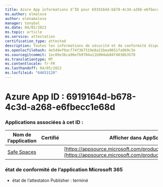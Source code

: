 ```yaml
---
title: Azure App informations d’ID pour 6919164d-b678-4c3d-a268-e6fbecc1e68d
ms.author: elmalova
author: elenamalova
manager: tonybal
ms.date: 04/02/2022
ms.topic: article
ms.service: attestation
certification_type: attested
description: Toutes les informations de sécurité et de conformité disponibles pour 6919164d-b678-4c3d-a268-e6fbecc1e68d.
ms.openlocfilehash: 4e549ef9acf74f367519e8a21bea9051fa969c3e
ms.sourcegitcommit: 1ec89e36ca96efb9704a11b904ab84f4030b3578
ms.translationtype: MT
ms.contentlocale: fr-FR
ms.lasthandoff: 04/05/2022
ms.locfileid: "64653120"
---
```

# <a name="azure-app-id-6919164d-b678-4c3d-a268-e6fbecc1e68d"></a>Azure App ID : 6919164d-b678-4c3d-a268-e6fbecc1e68d


### <a name="apps-associated-with-this-id"></a>Applications associées à cet ID :
| **Nom de l’application** | **Certifié** | **Afficher dans AppSource** |
|--------------|---------------|-----------------------|
| [Safe Spaces](../forward/WA200002691.md) |  | [https://appsource.microsoft.com/product/office/WA200002691](https://appsource.microsoft.com/product/office/WA200002691) |

### <a name="microsoft-365-app-compliance-status"></a>état de conformité de l’application Microsoft 365
- état de l’attestaton Publisher : terminé

